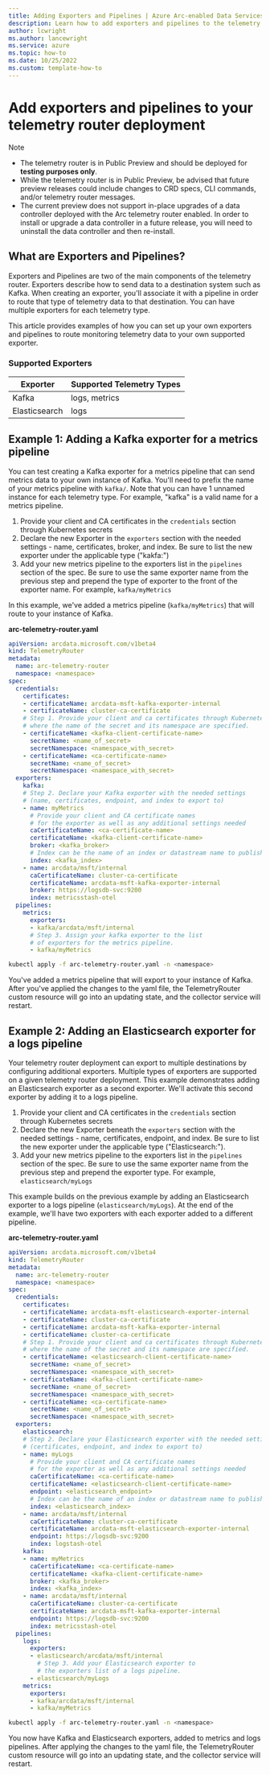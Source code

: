 ```yaml
---
title: Adding Exporters and Pipelines | Azure Arc-enabled Data Services
description: Learn how to add exporters and pipelines to the telemetry router
author: lcwright
ms.author: lancewright
ms.service: azure
ms.topic: how-to 
ms.date: 10/25/2022
ms.custom: template-how-to 
---
```


# Add exporters and pipelines to your telemetry router deployment

> [!NOTE]
>
> - The telemetry router is in Public Preview and should be deployed for **testing purposes only**.
> - While the telemetry router is in Public Preview, be advised that future preview releases could include changes to CRD specs, CLI commands, and/or telemetry router messages.
> - The current preview does not support in-place upgrades of a data controller deployed with the Arc telemetry router enabled. In order to install or upgrade a data controller in a future release, you will need to uninstall the data controller and then re-install.

## What are Exporters and Pipelines?

Exporters and Pipelines are two of the main components of the telemetry router. Exporters describe how to send data to a destination system such as Kafka. When creating an exporter, you'll associate it with a pipeline in order to route that type of telemetry data to that destination. You can have multiple exporters for each telemetry type.

This article provides examples of how you can set up your own exporters and pipelines to route monitoring telemetry data to your own supported exporter.

### Supported Exporters

|  Exporter     | Supported Telemetry Types |
|--------------|-----------|
| Kafka       | logs, metrics      |
| Elasticsearch       | logs      |

## Example 1: Adding a Kafka exporter for a metrics pipeline

You can test creating a Kafka exporter for a metrics pipeline that can send metrics data to your own instance of Kafka. You'll need to prefix the name of your metrics pipeline with `kafka/`. Note that you can have 1 unnamed instance for each telemetry type. For example, "kafka" is a valid name for a metrics pipeline.
  
1. Provide your client and CA certificates in the `credentials` section through Kubernetes secrets
2. Declare the new Exporter in the `exporters` section with the needed settings - name, certificates, broker, and index. Be sure to list the new exporter under the applicable type ("kakfa:")
3. Add your new metrics pipeline to the exporters list in the `pipelines` section of the spec. Be sure to use the same exporter name from the previous step and prepend the type of exporter to the front of the exporter name. For example, `kafka/myMetrics`

In this example, we've added a metrics pipeline (`kafka/myMetrics`) that will route to your instance of Kafka.

**arc-telemetry-router.yaml**

```yaml
apiVersion: arcdata.microsoft.com/v1beta4
kind: TelemetryRouter
metadata:
  name: arc-telemetry-router
  namespace: <namespace>
spec:
  credentials:
    certificates:
    - certificateName: arcdata-msft-kafka-exporter-internal
    - certificateName: cluster-ca-certificate
    # Step 1. Provide your client and ca certificates through Kubernetes secrets
    # where the name of the secret and its namespace are specified.
    - certificateName: <kafka-client-certificate-name>
      secretName: <name_of_secret>
      secretNamespace: <namespace_with_secret>
    - certificateName: <ca-certificate-name>
      secretName: <name_of_secret>
      secretNamespace: <namespace_with_secret>
  exporters:
    kafka:
    # Step 2. Declare your Kafka exporter with the needed settings 
    # (name, certificates, endpoint, and index to export to)
    - name: myMetrics
      # Provide your client and CA certificate names
      # for the exporter as well as any additional settings needed
      caCertificateName: <ca-certificate-name>
      certificateName: <kafka-client-certificate-name>
      broker: <kafka_broker>
      # Index can be the name of an index or datastream name to publish events to
      index: <kafka_index>
    - name: arcdata/msft/internal
      caCertificateName: cluster-ca-certificate
      certificateName: arcdata-msft-kafka-exporter-internal
      broker: https://logsdb-svc:9200
      index: metricsstash-otel
  pipelines:
    metrics:
      exporters:
      - kafka/arcdata/msft/internal
      # Step 3. Assign your kafka exporter to the list
      # of exporters for the metrics pipeline.
      - kafka/myMetrics
```

```bash
kubectl apply -f arc-telemetry-router.yaml -n <namespace>
```

You've added a metrics pipeline that will export to your instance of Kafka. After you've applied the changes to the yaml file, the TelemetryRouter custom resource will go into an updating state, and the collector service will restart.

## Example 2: Adding an Elasticsearch exporter for a logs pipeline

Your telemetry router deployment can export to multiple destinations by configuring additional exporters. Multiple types of exporters are supported on a given telemetry router deployment. This example demonstrates adding an Elasticsearch exporter as a second exporter. We'll activate this second exporter by adding it to a logs pipeline.

1. Provide your client and CA certificates in the `credentials` section through Kubernetes secrets
2. Declare the new Exporter beneath the `exporters` section with the needed settings - name, certificates, endpoint, and index. Be sure to list the new exporter under the applicable type ("Elasticsearch:").
3. Add your new metrics pipeline to the exporters list in the `pipelines` section of the spec. Be sure to use the same exporter name from the previous step and prepend the exporter type. For example, `elasticsearch/myLogs`

This example builds on the previous example by adding an Elasticsearch exporter to a logs pipeline (`elasticsearch/myLogs`). At the end of the example, we'll have two exporters with each exporter added to a different pipeline.

**arc-telemetry-router.yaml**

```yaml
apiVersion: arcdata.microsoft.com/v1beta4
kind: TelemetryRouter
metadata:
  name: arc-telemetry-router
  namespace: <namespace>
spec:
  credentials:
    certificates:
    - certificateName: arcdata-msft-elasticsearch-exporter-internal
    - certificateName: cluster-ca-certificate
    - certificateName: arcdata-msft-kafka-exporter-internal
    - certificateName: cluster-ca-certificate
    # Step 1. Provide your client and ca certificates through Kubernetes secrets
    # where the name of the secret and its namespace are specified.
    - certificateName: <elasticsearch-client-certificate-name>
      secretName: <name_of_secret>
      secretNamespace: <namespace_with_secret>
    - certificateName: <kafka-client-certificate-name>
      secretName: <name_of_secret>
      secretNamespace: <namespace_with_secret>
    - certificateName: <ca-certificate-name>
      secretName: <name_of_secret>
      secretNamespace: <namespace_with_secret>
  exporters:
    elasticsearch:
    # Step 2. Declare your Elasticsearch exporter with the needed settings 
    # (certificates, endpoint, and index to export to)
    - name: myLogs
      # Provide your client and CA certificate names
      # for the exporter as well as any additional settings needed
      caCertificateName: <ca-certificate-name>
      certificateName: <elasticsearch-client-certificate-name>
      endpoint: <elasticsearch_endpoint>
      # Index can be the name of an index or datastream name to publish events to
      index: <elasticsearch_index>
    - name: arcdata/msft/internal
      caCertificateName: cluster-ca-certificate
      certificateName: arcdata-msft-elasticsearch-exporter-internal
      endpoint: https://logsdb-svc:9200
      index: logstash-otel   
    kafka:
    - name: myMetrics
      caCertificateName: <ca-certificate-name>
      certificateName: <kafka-client-certificate-name>
      broker: <kafka_broker>
      index: <kafka_index>
    - name: arcdata/msft/internal
      caCertificateName: cluster-ca-certificate
      certificateName: arcdata-msft-kafka-exporter-internal
      endpoint: https://logsdb-svc:9200
      index: metricsstash-otel  
  pipelines:
    logs:
      exporters:
      - elasticsearch/arcdata/msft/internal
        # Step 3. Add your Elasticsearch exporter to 
        # the exporters list of a logs pipeline.
      - elasticsearch/myLogs
    metrics:
      exporters:
      - kafka/arcdata/msft/internal
      - kafka/myMetrics
```

```bash
kubectl apply -f arc-telemetry-router.yaml -n <namespace>
```

You now have Kafka and Elasticsearch exporters, added to metrics and logs pipelines. After applying the changes to the yaml file, the TelemetryRouter custom resource will go into an updating state, and the collector service will restart.
